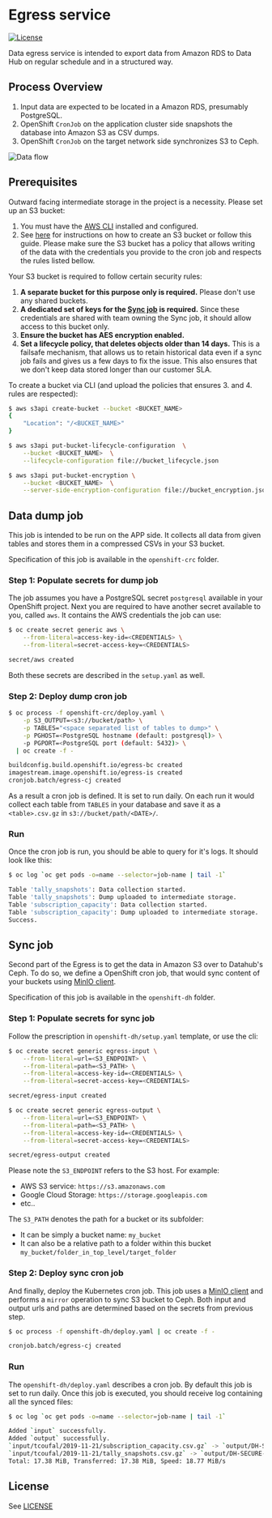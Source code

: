 # Egress service

[![License](https://img.shields.io/badge/license-APACHE2-blue.svg)](https://www.apache.org/licenses/LICENSE-2.0.html)

Data egress service is intended to export data from Amazon RDS to Data Hub on regular schedule and in a structured way.

## Process Overview

1. Input data are expected to be located in a Amazon RDS, presumably PostgreSQL.
2. OpenShift `CronJob` on the application cluster side snapshots the database into Amazon S3 as CSV dumps.
3. OpenShift `CronJob` on the target network side synchronizes S3 to Ceph.

![Data flow](../media/dataflow.png?raw=true)

## Prerequisites

Outward facing intermediate storage in the project is a necessity. Please set up an S3 bucket:

1. You must have the [AWS CLI](https://github.com/aws/aws-cli) installed and configured.
2. See [here](http://docs.aws.amazon.com/AmazonS3/latest/UG/CreatingaBucket.html) for instructions on how to create an S3 bucket or follow this guide. Please make sure the S3 bucket has a policy that allows writing of the data with the credentials you provide to the cron job and respects the rules listed bellow.

Your S3 bucket is required to follow certain security rules:

1. **A separate bucket for this purpose only is required.** Please don't use any shared buckets.
2. **A dedicated set of keys for the [Sync job](#sync-job) is required.** Since these credentials are shared with team owning the Sync job, it should allow access to this bucket only.
3. **Ensure the bucket has AES encryption enabled.**
4. **Set a lifecycle policy, that deletes objects older than 14 days.** This is a failsafe mechanism, that allows us to retain historical data even if a sync job fails and gives us a few days to fix the issue. This also ensures that we don't keep data stored longer than our customer SLA.

To create a bucket via CLI (and upload the policies that ensures 3. and 4. rules are respected):

```sh
$ aws s3api create-bucket --bucket <BUCKET_NAME>
{
    "Location": "/<BUCKET_NAME>"
}

$ aws s3api put-bucket-lifecycle-configuration  \
    --bucket <BUCKET_NAME>  \
    --lifecycle-configuration file://bucket_lifecycle.json

$ aws s3api put-bucket-encryption \
    --bucket <BUCKET_NAME>  \
    --server-side-encryption-configuration file://bucket_encryption.json
```

## Data dump job

This job is intended to be run on the APP side. It collects all data from given tables and stores them in a compressed CSVs in your S3 bucket.

Specification of this job is available in the `openshift-crc` folder.

### Step 1: Populate secrets for dump job

The job assumes you have a PostgreSQL secret `postgresql` available in your OpenShift project. Next you are required to have another secret available to you, called `aws`. It contains the AWS credentials the job can use:

```sh
$ oc create secret generic aws \
    --from-literal=access-key-id=<CREDENTIALS> \
    --from-literal=secret-access-key=<CREDENTIALS>

secret/aws created
```

Both these secrets are described in the `setup.yaml` as well.

### Step 2: Deploy dump cron job

```sh
$ oc process -f openshift-crc/deploy.yaml \
    -p S3_OUTPUT=<s3://bucket/path> \
    -p TABLES="<space separated list of tables to dump>" \
    -p PGHOST=<PostgreSQL hostname (default: postgresql)> \
    -p PGPORT=<PostgreSQL port (default: 5432)> \
  | oc create -f -

buildconfig.build.openshift.io/egress-bc created
imagestream.image.openshift.io/egress-is created
cronjob.batch/egress-cj created
```

As a result a cron job is defined. It is set to run daily. On each run it would collect each table from `TABLES` in your database and save it as a `<table>.csv.gz` in `s3://bucket/path/<DATE>/`.

### Run

Once the cron job is run, you should be able to query for it's logs. It should look like this:

```sh
$ oc log `oc get pods -o=name --selector=job-name | tail -1`

Table 'tally_snapshots': Data collection started.
Table 'tally_snapshots': Dump uploaded to intermediate storage.
Table 'subscription_capacity': Data collection started.
Table 'subscription_capacity': Dump uploaded to intermediate storage.
Success.
```

## Sync job

Second part of the Egress is to get the data in Amazon S3 over to Datahub's Ceph. To do so, we define a OpenShift cron job, that would sync content of your buckets using [MinIO client](https://docs.min.io/docs/minio-client-quickstart-guide.html).

Specification of this job is available in the `openshift-dh` folder.

### Step 1: Populate secrets for sync job

Follow the prescription in `openshift-dh/setup.yaml` template, or use the cli:

```sh
$ oc create secret generic egress-input \
    --from-literal=url=<S3_ENDPOINT> \
    --from-literal=path=<S3_PATH> \
    --from-literal=access-key-id=<CREDENTIALS> \
    --from-literal=secret-access-key=<CREDENTIALS>

secret/egress-input created

$ oc create secret generic egress-output \
    --from-literal=url=<S3_ENDPOINT> \
    --from-literal=path=<S3_PATH> \
    --from-literal=access-key-id=<CREDENTIALS> \
    --from-literal=secret-access-key=<CREDENTIALS>

secret/egress-output created
```

Please note the `S3_ENDPOINT` refers to the S3 host. For example:

- AWS S3 service: `https://s3.amazonaws.com`
- Google Cloud Storage: `https://storage.googleapis.com`
- etc..

The `S3_PATH` denotes the path for a bucket or its subfolder:

- It can be simply a bucket name: `my_bucket`
- It can also be a relative path to a folder within this bucket `my_bucket/folder_in_top_level/target_folder`

### Step 2: Deploy sync cron job

And finally, deploy the Kubernetes cron job. This job uses a [MinIO client](https://docs.min.io/docs/minio-client-quickstart-guide.html) and performs a `mirror` operation to sync S3 bucket to Ceph. Both input and output urls and paths are determined based on the secrets from previous step.

```sh
$ oc process -f openshift-dh/deploy.yaml | oc create -f -

cronjob.batch/egress-cj created
```

### Run

The `openshift-dh/deploy.yaml` describes a cron job. By default this job is set to run daily. Once this job is executed, you should receive log containing all the synced files:

```sh
$ oc log `oc get pods -o=name --selector=job-name | tail -1`

Added `input` successfully.
Added `output` successfully.
`input/tcoufal/2019-11-21/subscription_capacity.csv.gz` -> `output/DH-SECURE-USIR/2019-11-21/subscription_capacity.csv.gz`
`input/tcoufal/2019-11-21/tally_snapshots.csv.gz` -> `output/DH-SECURE-USIR/2019-11-21/tally_snapshots.csv.gz`
Total: 17.38 MiB, Transferred: 17.38 MiB, Speed: 18.77 MiB/s
```

## License

See [LICENSE](LICENSE)
